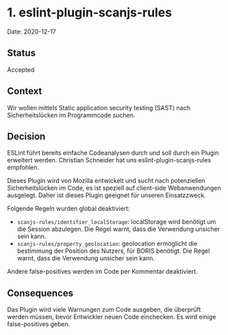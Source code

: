 # 1. eslint-plugin-scanjs-rules

Date: 2020-12-17

## Status

Accepted

## Context

Wir wollen mittels Static application security testing (SAST) nach Sicherheitslücken im Programmcode suchen.

## Decision

ESLint führt bereits einfache Codeanalysen durch und soll durch ein Plugin erweitert werden. Christian Schneider hat uns eslint-plugin-scanjs-rules empfohlen.

Dieses Plugin wird von Mozilla entwickelt und sucht nach potenziellen Sicherheitslücken im Code, es ist speziell auf client-side Webanwendungen ausgelegt. Daher ist dieses Plugin geeignet für unseren Einsatzzweck.

Folgende Regeln wurden global deaktiviert:
- `scanjs-rules/identifier_localStorage`: localStorage wird benötigt um die Session abzulegen. Die Regel warnt, dass die Verwendung unsicher sein kann.
- `scanjs-rules/property_geolocation`: geolocation ermöglicht die bestimmung der Position des Nutzers, für BORIS benötigt. Die Regel warnt, dass die Verwendung unsicher sein kann.

Andere false-positives werden im Code per Kommentar deaktiviert.

## Consequences

Das Plugin wird viele Warnungen zum Code ausgeben, die überprüft werden müssen, bevor Entwickler neuen Code einchecken. Es wird einige false-positives geben.
